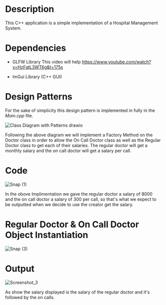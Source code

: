 # Description
This C++ application is a simple implementation of a Hospital Management System.

# Dependencies
- GLFW Library
This video will help
https://www.youtube.com/watch?v=HzFatL3WT6g&t=175s

- ImGui Library (C++ GUI)

# Design Patterns
For the sake of simplicity this design pattern is implemented in fully in the *Main.cpp* file.

![Class Diagram with Patterns drawio](https://user-images.githubusercontent.com/69485266/206863499-85a72b3d-5c2c-4210-9389-8f6008cf6c1e.png)

Following the above diagram we will implement a Factory Method on the Doctor class in order to allow the On Call Doctor class as well as the Regular Doctor class to get each of their salaries. The regular doctor will get a monthly salary and the on call doctor will get a salary per call.

# Code
![Snap (1)](https://user-images.githubusercontent.com/69485266/206863884-1d859d4c-d11a-41e9-b6fd-f0b2ed9e6d53.png)

In the obove Implimentation we gave the regular doctor a salary of 8000 and the on call doctor a salary of 300 per call, so that's what we expect to be outputted when we decide to use the creator get the salary.

# Regular Doctor & On Call Doctor Object Instantiation 
![Snap (3)](https://user-images.githubusercontent.com/69485266/206864057-b5e14868-0d20-4a52-8ce7-0caeaae826ac.png)

# Output
![Screenshot_3](https://user-images.githubusercontent.com/69485266/206864155-b26f1ef8-e7b5-448e-8cbf-28da5dd21bbf.png)

As show the salary displayed is the salary of the regular doctor and it's followed by the on calls.
